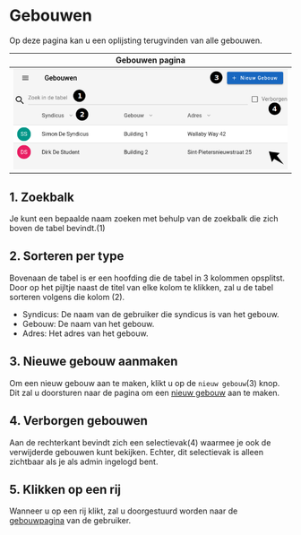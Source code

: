 # Gebouwen

Op deze pagina kan u een oplijsting terugvinden van alle gebouwen.

|           Gebouwen pagina            |
| :----------------------------------: |
| ![](docs/manual/assets/gebouwen.png) |

## 1. Zoekbalk

Je kunt een bepaalde naam zoeken met behulp van de zoekbalk die zich boven de tabel bevindt.(1)

## 2. Sorteren per type

Bovenaan de tabel is er een hoofding die de tabel in 3 kolommen opsplitst.
Door op het pijltje naast de titel van elke kolom te klikken, zal u de tabel
sorteren volgens die kolom (2).

-   Syndicus: De naam van de gebruiker die syndicus is van het gebouw.
-   Gebouw: De naam van het gebouw.
-   Adres: Het adres van het gebouw.

## 3. Nieuwe gebouw aanmaken

Om een nieuw gebouw aan te maken, klikt u op de `nieuw gebouw`(3) knop. Dit zal u doorsturen
naar de pagina om een [nieuw gebouw](../create/create_gebouwen.md) aan te maken.

## 4. Verborgen gebouwen

Aan de rechterkant bevindt zich een selectievak(4) waarmee je ook de verwijderde gebouwen kunt bekijken. Echter, dit selectievak is alleen zichtbaar als je als admin ingelogd bent.

## 5. Klikken op een rij

Wanneer u op een rij klikt, zal u doorgestuurd worden naar de [gebouwpagina](../detail/gebouw.md)
van de gebruiker.

